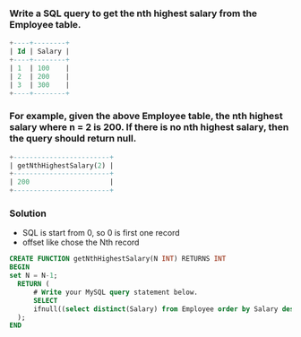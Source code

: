 ### Write a SQL query to get the nth highest salary from the Employee table.
```sql
+----+--------+
| Id | Salary |
+----+--------+
| 1  | 100    |
| 2  | 200    |
| 3  | 300    |
+----+--------+
```

### For example, given the above Employee table, the nth highest salary where n = 2 is 200. If there is no nth highest salary, then the query should return null.
```sql
+------------------------+
| getNthHighestSalary(2) |
+------------------------+
| 200                    |
+------------------------+
```

### Solution
- SQL is start from 0, so 0 is first one record  
- offset like chose the Nth record
```sql
CREATE FUNCTION getNthHighestSalary(N INT) RETURNS INT
BEGIN
set N = N-1;
  RETURN (
      # Write your MySQL query statement below.
      SELECT
      ifnull((select distinct(Salary) from Employee order by Salary desc limit 1 offset N),null)
  );
END
```